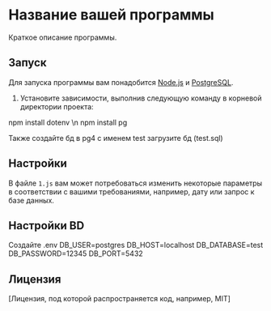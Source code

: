# Название вашей программы

Краткое описание программы.

## Запуск

Для запуска программы вам понадобится [Node.js](https://nodejs.org/) и [PostgreSQL](https://www.postgresql.org/).

1. Установите зависимости, выполнив следующую команду в корневой директории проекта:

npm install dotenv \n
npm install pg

Также создайте бд в pg4  с именем test 
загрузите бд (test.sql)





## Настройки

В файле `1.js` вам может потребоваться изменить некоторые параметры в соответствии с вашими требованиями, например, дату или запрос к базе данных.

## Настройки BD
Создайте .env
DB_USER=postgres
DB_HOST=localhost
DB_DATABASE=test
DB_PASSWORD=12345
DB_PORT=5432

## Лицензия

[Лицензия, под которой распространяется  код, например, MIT]
